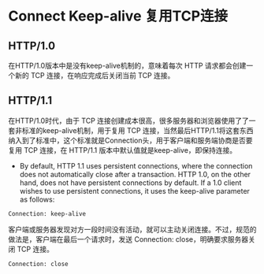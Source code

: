 # Connect Keep-alive 复用TCP连接

## HTTP/1.0
在HTTP/1.0版本中是没有keep-alive机制的，意味着每次 HTTP 请求都会创建一个新的 TCP 连接，在响应完成后关闭当前 TCP 连接。

## HTTP/1.1
在HTTP/1.0时代，由于 TCP 连接创建成本很高，很多服务器和浏览器使用了了一套非标准的keep-alive机制，用于复用 TCP 连接，当然最后HTTP/1.1将这套东西纳入到了标准中，这个标准就是Connection头，用于客户端和服务端协商是否要复用 TCP 连接，在 HTTP/1.1 版本中默认值就是keep-alive，即保持连接。

- By default, HTTP 1.1 uses persistent connections, where the connection does not automatically close after a transaction. HTTP 1.0, on the other hand, does not have persistent connections by default. If a 1.0 client wishes to use persistent connections, it uses the keep-alive parameter as follows:
```
Connection: keep-alive
```


客户端或服务器发现对方一段时间没有活动，就可以主动关闭连接。不过，规范的做法是，客户端在最后一个请求时，发送 Connection: close，明确要求服务器关闭 TCP 连接。
```
Connection: close
```
